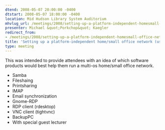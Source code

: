 ```yaml
---
dtend: 2008-05-07 20:00:00 -0400
dtstart: 2008-05-07 18:00:00 -0400
location: Mid Hudson Library System Auditorium
mhvlug_url: /meetings/2008/setting-up-a-platform-independent-homesmall-office-network-using-linux
presenter: Michael &quot;Porkchop&quot; Kaegler
redirect_from:
- /meetings/2008/setting-up-a-platform-independent-homesmall-office-network-using-linux
title: 'Setting up a platform-independent home/small office network (using linux) '
type: meeting
---
```



This was intended to provide attendees with an idea of which software products would best help them run a multi-os home/small office network.
- Samba
- Fileshaing
- Printsharing
- IMAP
- Email synchronization
- Gnome-RDP
- RDP client (rdesktop)
- VNC client (tightvnc)
- BackupPC
- With special guest lecturer